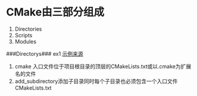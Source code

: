 # CMake由三部分组成 #
1. Directories
2. Scripts
3. Modules

###Directorys###
ex1 [示例来源](http://www.ibm.com/developerworks/cn/linux/l-cn-cmake/ "cn-cmake") 
1. cmake 入口文件位于项目根目录的顶层的CMakeLists.txt或以.cmake为扩展名的文件
2. add_subdirectory添加子目录同时每个子目录也必须包含一个入口文件CMakeLists.txt

